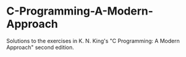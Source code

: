 # C-Programming-A-Modern-Approach
Solutions to the exercises in K. N. King's "C Programming: A Modern Approach" second edition.
